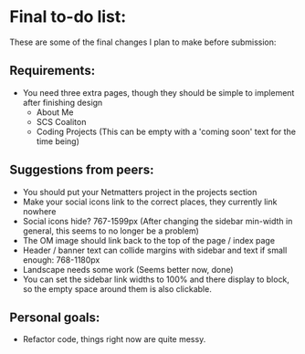 # Final to-do list:

These are some of the final changes I plan to make before submission:

## Requirements:

- You need three extra pages, though they should be simple to implement after finishing design
  - About Me
  - SCS Coaliton
  - Coding Projects (This can be empty with a 'coming soon' text for the time being)

## Suggestions from peers:

- You should put your Netmatters project in the projects section
- Make your social icons link to the correct places, they currently link nowhere
- Social icons hide? 767-1599px (After changing the sidebar min-width in general, this seems to no longer be a problem)
- The OM image should link back to the top of the page / index page
- Header / banner text can collide margins with sidebar and text if small enough: 768-1180px
- Landscape needs some work (Seems better now, done)
- You can set the sidebar link widths to 100% and there display to block, so the empty space around them is also clickable.

## Personal goals:

- Refactor code, things right now are quite messy.
